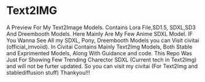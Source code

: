 # Text2IMG
A Preview For My Text2Image Models. Contains Lora File,SD1.5, SDXL,SD3 And Dreembooth Models. Here Mainly Are My Few Anime SDXL Model. IF You Wanna See All my SDXL, Pony, Dreembooth Models you can Visit civitai (official_imvoiid). In Civitai Contains Mainly Text2Img Models, Both Stable and Exprimented Models, Along With Guidance and code. This Repo Was Just For Showing Few Trending Charector SDXL (Current tech in Text2Img) and will not be furter updated. So you can visit my civitai (For Text2Img and stablediffusion stuff) Thankyou!!!

